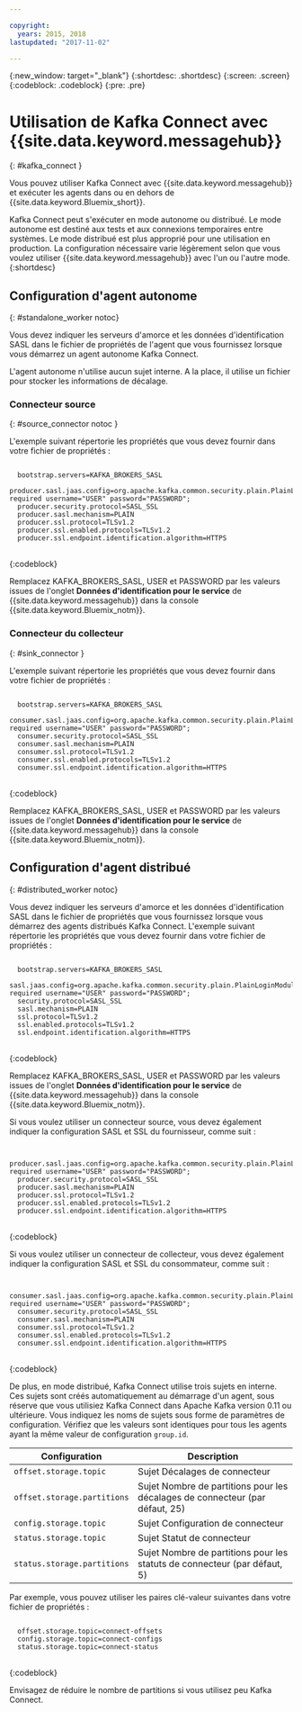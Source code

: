 ```yaml
---

copyright:
  years: 2015, 2018
lastupdated: "2017-11-02"

---
```


{:new_window: target="_blank"}
{:shortdesc: .shortdesc}
{:screen: .screen}
{:codeblock: .codeblock}
{:pre: .pre}

# Utilisation de Kafka Connect avec {{site.data.keyword.messagehub}}
{: #kafka_connect }

Vous pouvez utiliser Kafka Connect avec {{site.data.keyword.messagehub}} et exécuter les agents dans ou en dehors de {{site.data.keyword.Bluemix_short}}.

Kafka Connect peut s'exécuter en mode autonome ou distribué. Le mode autonome est destiné aux tests et aux connexions temporaires entre systèmes. Le mode distribué est plus approprié pour une utilisation en production. La configuration nécessaire varie légèrement selon que vous voulez utiliser {{site.data.keyword.messagehub}} avec l'un ou l'autre mode.
{:shortdesc}

## Configuration d'agent autonome
{: #standalone_worker notoc}

Vous devez indiquer les serveurs d'amorce et les données d'identification SASL dans le fichier de propriétés de l'agent que vous fournissez lorsque vous démarrez un agent autonome Kafka Connect.

L'agent autonome n'utilise aucun sujet interne. A la place, il utilise un fichier pour stocker les informations de décalage.

### Connecteur source
{: #source_connector notoc }

L'exemple suivant répertorie les propriétés que vous devez fournir dans votre fichier de propriétés :

<pre>
<code>
  bootstrap.servers=KAFKA_BROKERS_SASL
  producer.sasl.jaas.config=org.apache.kafka.common.security.plain.PlainLoginModule required username="USER" password="PASSWORD";
  producer.security.protocol=SASL_SSL
  producer.sasl.mechanism=PLAIN
  producer.ssl.protocol=TLSv1.2
  producer.ssl.enabled.protocols=TLSv1.2
  producer.ssl.endpoint.identification.algorithm=HTTPS
</code>
</pre>
{:codeblock}

Remplacez KAFKA_BROKERS_SASL, USER et PASSWORD par les valeurs issues de l'onglet **Données d'identification pour le service** de {{site.data.keyword.messagehub}} dans la console {{site.data.keyword.Bluemix_notm}}.

### Connecteur du collecteur
{: #sink_connector }

L'exemple suivant répertorie les propriétés que vous devez fournir dans votre fichier de propriétés :

<pre>
<code>
  bootstrap.servers=KAFKA_BROKERS_SASL
  consumer.sasl.jaas.config=org.apache.kafka.common.security.plain.PlainLoginModule required username="USER" password="PASSWORD";
  consumer.security.protocol=SASL_SSL
  consumer.sasl.mechanism=PLAIN
  consumer.ssl.protocol=TLSv1.2
  consumer.ssl.enabled.protocols=TLSv1.2
  consumer.ssl.endpoint.identification.algorithm=HTTPS
</code>
</pre>
{:codeblock}

Remplacez KAFKA_BROKERS_SASL, USER et PASSWORD par les valeurs issues de l'onglet **Données d'identification pour le service** de {{site.data.keyword.messagehub}} dans la console {{site.data.keyword.Bluemix_notm}}.

## Configuration d'agent distribué
{: #distributed_worker notoc}

Vous devez indiquer les serveurs d'amorce et les données d'identification SASL dans le fichier de propriétés que vous fournissez lorsque vous démarrez des agents distribués Kafka Connect. L'exemple suivant répertorie les propriétés que vous devez fournir dans votre fichier de propriétés :

<pre>
<code>
  bootstrap.servers=KAFKA_BROKERS_SASL
  sasl.jaas.config=org.apache.kafka.common.security.plain.PlainLoginModule required username="USER" password="PASSWORD";
  security.protocol=SASL_SSL
  sasl.mechanism=PLAIN
  ssl.protocol=TLSv1.2
  ssl.enabled.protocols=TLSv1.2
  ssl.endpoint.identification.algorithm=HTTPS
</code>
</pre>
{:codeblock}

Remplacez KAFKA_BROKERS_SASL, USER et PASSWORD par les valeurs issues de l'onglet **Données d'identification pour le service** de {{site.data.keyword.messagehub}} dans la console {{site.data.keyword.Bluemix_notm}}.

Si vous voulez utiliser un connecteur source, vous devez également indiquer la configuration SASL et SSL du fournisseur, comme suit :

<pre>
<code>
  producer.sasl.jaas.config=org.apache.kafka.common.security.plain.PlainLoginModule required username="USER" password="PASSWORD";
  producer.security.protocol=SASL_SSL
  producer.sasl.mechanism=PLAIN
  producer.ssl.protocol=TLSv1.2
  producer.ssl.enabled.protocols=TLSv1.2
  producer.ssl.endpoint.identification.algorithm=HTTPS
</code>
</pre>
{:codeblock}

Si vous voulez utiliser un connecteur de collecteur, vous devez également indiquer la configuration SASL et SSL du consommateur, comme suit :

<pre>
<code>
  consumer.sasl.jaas.config=org.apache.kafka.common.security.plain.PlainLoginModule required username="USER" password="PASSWORD";
  consumer.security.protocol=SASL_SSL
  consumer.sasl.mechanism=PLAIN
  consumer.ssl.protocol=TLSv1.2
  consumer.ssl.enabled.protocols=TLSv1.2
  consumer.ssl.endpoint.identification.algorithm=HTTPS
</code>
</pre>
{:codeblock}

De plus, en mode distribué, Kafka Connect utilise trois sujets en interne. Ces sujets sont créés automatiquement au démarrage d'un agent, sous réserve que vous utilisiez Kafka Connect dans Apache Kafka version 0.11 ou ultérieure. Vous indiquez les noms de sujets sous forme de paramètres de configuration. Vérifiez que les valeurs sont identiques pour tous les agents ayant la même valeur de configuration `group.id`.

| Configuration               | Description                                                         |
| --------------------------- | ------------------------------------------------------------------- |
| `offset.storage.topic`      | Sujet Décalages de connecteur                                             |
| `offset.storage.partitions` | Sujet Nombre de partitions pour les décalages de connecteur (par défaut, 25) |
| `config.storage.topic`      | Sujet Configuration de connecteur                                       |
| `status.storage.topic`      | Sujet Statut de connecteur                                              |
| `status.storage.partitions` | Sujet Nombre de partitions pour les statuts de connecteur (par défaut, 5)          |

Par exemple, vous pouvez utiliser les paires clé-valeur suivantes dans votre fichier de propriétés :

<pre>
<code>
  offset.storage.topic=connect-offsets
  config.storage.topic=connect-configs
  status.storage.topic=connect-status
</code>
</pre>
{:codeblock}

Envisagez de réduire le nombre de partitions si vous utilisez peu Kafka Connect.



